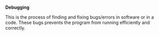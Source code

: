 **Debugging**

This is the process of finding and fixing bugs/errors in software or in a code. These bugs prevents the program from running efficiently and correctly.
